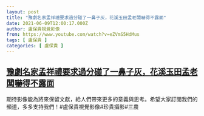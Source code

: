 ```yaml
---
layout: post
title: "豫劇名家孟祥禮要求過分碰了一鼻子灰，花溪玉田孟老闆嚇得不露面"
date: 2021-06-09T12:00:17.000Z
author: 盧保貴視覺影像
from: https://www.youtube.com/watch?v=eZVmS5HdMus
tags: [ 盧保貴 ]
categories: [ 盧保貴 ]
---
```

<!--1623240017000-->
[豫劇名家孟祥禮要求過分碰了一鼻子灰，花溪玉田孟老闆嚇得不露面](https://www.youtube.com/watch?v=eZVmS5HdMus)
------

<div>
期待影像能為將來保留文獻，給人們帶來更多的意義與思考。希望大家訂閱我們的頻道，多多支持我們！#盧保貴視覺影像#珍貴攝影#三農
</div>
